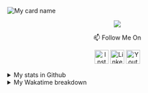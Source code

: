![My card name](https://cardivo.vercel.app/api?name=Muhammad%20Fadhila%20Abiyyu%20Faris&description=Hi,%20i%27m%20a%20Full%20Stack%20Web%20Developer%20.%20Nice%20to%20meet%20you%20%F0%9F%91%8B&image=https://avatars.githubusercontent.com/u/37483304?v=4&backgroundColor=%23ecf0f1&instagram=Fadhila36&linkedin=M%20Fadhila%20Abiyyu%20Faris&github=Fadhila36&pattern=topography&colorPattern=%23eaeaea)

<div align="center">
  <p>
  <img src="https://komarev.com/ghpvc/?username=Fadhila36&label=VIEWS&style=plastic&color=lightgrey" />
</p>
  
<p>
📫 Follow Me On
</p>

<p>
<a href="https://www.instagram.com/fadhila36" target="_blank"><img src="https://img.shields.io/badge/Instagram-%23E4405F.svg?&style=flat-square&logo=instagram&logoColor=white" height="32px" alt="Instagram"></a>
<a href="https://www.linkedin.com/in/muhammad-fadhila/" target="_blank"><img src="https://img.shields.io/badge/linkedin-%230077B5.svg?&style=for-the-badge&logo=linkedin&logoColor=white" height="32px" alt="LinkedIn"></a>
<a href="https://www.youtube.com/channel/UC4QFPHRGJuzc9bMsuS_IkOw" target="_blank"><img src="https://img.shields.io/badge/youtube-%23FF0000.svg?&style=for-the-badge&logo=youtube&logoColor=white" height="32px" alt="Youtube"></a>
</p>
</div>

<details>
  <summary>My stats in Github</summary>
  <img src="https://github-readme-stats.vercel.app/api?username=Fadhila36&show_icons=true&hide_border=true&&count_private=true&include_all_commits=true">
  <img src="https://github-readme-stats.vercel.app/api/top-langs/?username=Fadhila36&theme=vue">
 <p align="center">
      <img src="https://github-readme-streak-stats.herokuapp.com?user=fadhila36&theme=tokyonight&hide_border=true" />
</p>
</details>

<details>
  <summary>My Wakatime breakdown</summary>
  <p align="center">
       <img src="https://github-readme-stats.vercel.app/api/wakatime?username=Fadhila36&v=2&layout=compact">
</p>
</details>




<!--START_SECTION:waka-->

<!--END_SECTION:waka-->
